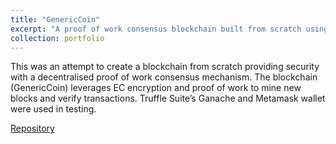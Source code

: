 ```yaml
---
title: "GenericCoin"
excerpt: "A proof of work consensus blockchain built from scratch using VanillaJS"
collection: portfolio
---
```


This was an attempt to create a blockchain from scratch providing security with a decentralised proof of work consensus mechanism. The blockchain (GenericCoin) leverages EC encryption and proof of work to mine new blocks and verify transactions. Truffle Suite’s Ganache and Metamask wallet were used in testing.

[Repository](https://github.com/Anirudh-R-1201/GenericCoin)